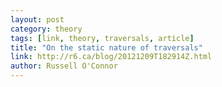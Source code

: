 ```yaml
---
layout: post
category: theory
tags: [link, theory, traversals, article]
title: "On the static nature of traversals"
link: http://r6.ca/blog/20121209T182914Z.html
author: Russell O'Connor
---
```

